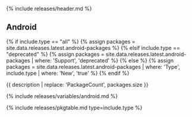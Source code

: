 {% include releases/header.md %}

## Android

{% if include.type == "all" %}
  {% assign packages = site.data.releases.latest.android-packages %}
{% elsif include.type == "deprecated" %}
  {% assign packages = site.data.releases.latest.android-packages | where: 'Support', 'deprecated' %}
{% else %}
  {% assign packages = site.data.releases.latest.android-packages | where: 'Type', include.type | where: 'New', 'true' %}
{% endif %}

{{ description | replace: 'PackageCount', packages.size }}

{% include releases/variables/android.md %}

{% include releases/pkgtable.md type=include.type %}